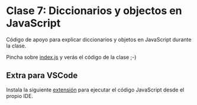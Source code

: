 # Clase 7: Diccionarios y objectos en JavaScript

Código de apoyo para explicar diccionarios y objetos en JavaScript durante la clase.

Pincha sobre [index.js](index.js) y verás el código de la clase ;-)

## Extra para VSCode

Instala la siguiente [extensión](https://marketplace.visualstudio.com/items?itemName=formulahendry.code-runner) para ejecutar el código JavaScript desde el propio IDE.
